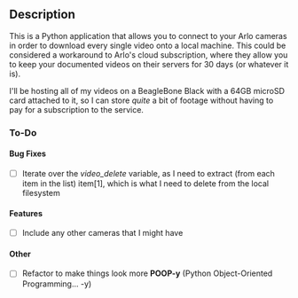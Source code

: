 ## Description
This is a Python application that allows you to connect to your Arlo cameras in order to download every single video onto a local machine. This could be considered a workaround to Arlo's cloud subscription, where they allow you to keep your documented videos on their servers for 30 days (or whatever it is).

I'll be hosting all of my videos on a BeagleBone Black with a 64GB microSD card attached to it, so I can store *quite* a bit of footage without having to pay for a subscription to the service. 

### To-Do
#### Bug Fixes
- [ ] Iterate over the *video_delete* variable, as I need to extract (from each item in the list) item[1], which is what I need to delete from the local filesystem

#### Features
- [ ] Include any other cameras that I might have

#### Other
- [ ] Refactor to make things look more **POOP-y** (Python Object-Oriented Programming... -y)